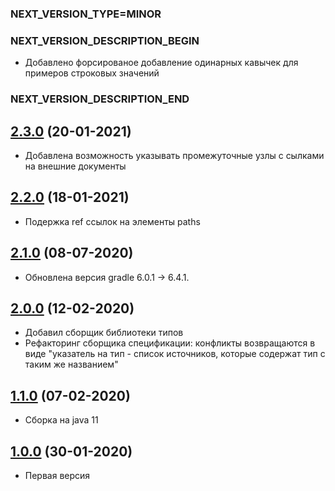 ### NEXT_VERSION_TYPE=MINOR
### NEXT_VERSION_DESCRIPTION_BEGIN
* Добавлено форсированое добавление одинарных кавычек для примеров строковых значений
### NEXT_VERSION_DESCRIPTION_END
## [2.3.0](https://bitbucket.yamoney.ru/projects/BACKEND-TOOLS/repos/openapi-spec-bundler/pull-requests/3) (20-01-2021)

* Добавлена возможность указывать промежуточные узлы с сылками на внешние документы

## [2.2.0](https://bitbucket.yamoney.ru/projects/BACKEND-TOOLS/repos/openapi-spec-bundler/pull-requests/2) (18-01-2021)

* Подержка ref ссылок на элементы paths

## [2.1.0](https://bitbucket.yamoney.ru/projects/BACKEND-TOOLS/repos/openapi-spec-bundler/pull-requests/1) (08-07-2020)

* Обновлена версия gradle 6.0.1 -> 6.4.1.

## [2.0.0]() (12-02-2020)

* Добавил сборщик библиотеки типов
* Рефакторинг сборщика спецификации: конфликты возвращаются в виде "указатель на тип - список источников, которые содержат тип с таким
же названием"

## [1.1.0]() (07-02-2020)

* Сборка на java 11

## [1.0.0]() (30-01-2020)

* Первая версия